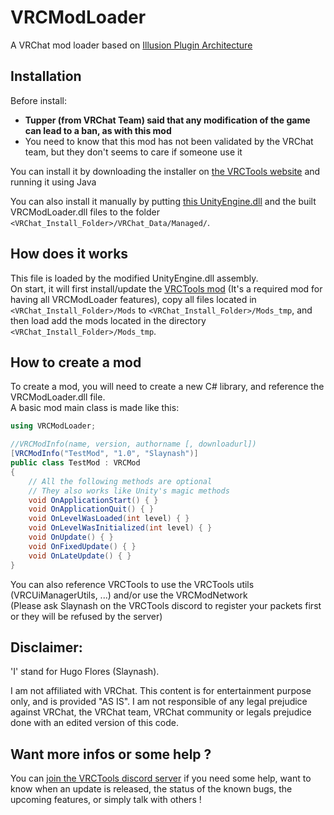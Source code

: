 # VRCModLoader
A VRChat mod loader based on [Illusion Plugin Architecture](https://github.com/Eusth/IPA)

Installation
---
Before install:
- **Tupper (from VRChat Team) said that any modification of the game can lead to a ban, as with this mod**
- You need to know that this mod has not been validated by the VRChat team, but they don't seems to care if someone use it

You can install it by downloading the installer on [the VRCTools website](https://vrchat.survival-machines.fr/) and running it using Java

You can also install it manually by putting [this UnityEngine.dll](https://download2.survival-machines.fr/vrcmodloader/UnityEngine.dll) and the built VRCModLoader.dll files to the folder `<VRChat_Install_Folder>/VRChat_Data/Managed/`.

How does it works
---
This file is loaded by the modified UnityEngine.dll assembly.<br>
On start, it will first install/update the [VRCTools mod](https://github.com/Slaynash/VRCTools) (It's a required mod for having all VRCModLoader features), copy all files located in `<VRChat_Install_Folder>/Mods` to `<VRChat_Install_Folder>/Mods_tmp`, and then load add the mods located in the directory `<VRChat_Install_Folder>/Mods_tmp`.

How to create a mod
---
To create a mod, you will need to create a new C# library, and reference the VRCModLoader.dll file.<br>
A basic mod main class is made like this:
```csharp
using VRCModLoader;

//VRCModInfo(name, version, authorname [, downloadurl])
[VRCModInfo("TestMod", "1.0", "Slaynash")]
public class TestMod : VRCMod
{
    // All the following methods are optional
    // They also works like Unity's magic methods
    void OnApplicationStart() { }
    void OnApplicationQuit() { }
    void OnLevelWasLoaded(int level) { }
    void OnLevelWasInitialized(int level) { }
    void OnUpdate() { }
    void OnFixedUpdate() { }
    void OnLateUpdate() { }
}
```
You can also reference VRCTools to use the VRCTools utils (VRCUiManagerUtils, ...) and/or use the VRCModNetwork<br>
(Please ask Slaynash on the VRCTools discord to register your packets first or they will be refused by the server)

Disclaimer:
---
'I' stand for Hugo Flores (Slaynash).

I am not affiliated with VRChat.
This content is for entertainment purpose only, and is provided "AS IS".
I am not responsible of any legal prejudice against VRChat, the VRChat team, VRChat community or legals prejudice done with an edited version of this code.

Want more infos or some help ?
---
You can [join the VRCTools discord server](https://discord.gg/E6tSYff) if you need some help, want to know when an update is released, the status of the known bugs, the upcoming features, or simply talk with others !
